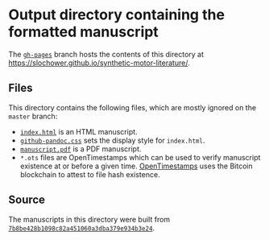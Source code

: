 # Output directory containing the formatted manuscript

The [`gh-pages`](https://github.com/slochower/synthetic-motor-literature/tree/gh-pages) branch hosts the contents of this directory at https://slochower.github.io/synthetic-motor-literature/.

## Files

This directory contains the following files, which are mostly ignored on the `master` branch:

+ [`index.html`](index.html) is an HTML manuscript.
+ [`github-pandoc.css`](github-pandoc.css) sets the display style for `index.html`.
+ [`manuscript.pdf`](manuscript.pdf) is a PDF manuscript.
+ `*.ots` files are OpenTimestamps which can be used to verify manuscript existence at or before a given time.
  [OpenTimestamps](opentimestamps.org) uses the Bitcoin blockchain to attest to file hash existence.

## Source

The manuscripts in this directory were built from
[`7b8be428b1098c82a451060a3dba379e934b3e24`](https://github.com/slochower/synthetic-motor-literature/commit/7b8be428b1098c82a451060a3dba379e934b3e24).

